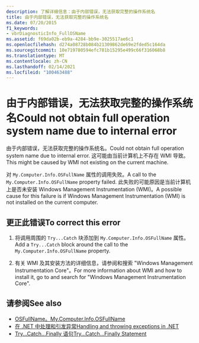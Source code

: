 ```yaml
---
description: 了解详细信息：由于内部错误，无法获取完整的操作系统名
title: 由于内部错误，无法获取完整的操作系统名
ms.date: 07/20/2015
f1_keywords:
- vbrDiagnosticInfo_FullOSName
ms.assetid: f69da02b-eb9a-4284-bb9e-3025517ae6c1
ms.openlocfilehash: d274a08728b084b21309862de69e2fded5c164da
ms.sourcegitcommit: 10e719780594efc781b15295e499c66f316068b8
ms.translationtype: MT
ms.contentlocale: zh-CN
ms.lasthandoff: 02/14/2021
ms.locfileid: "100463488"
---
```

# <a name="could-not-obtain-full-operation-system-name-due-to-internal-error"></a><span data-ttu-id="d71e9-103">由于内部错误，无法获取完整的操作系统名</span><span class="sxs-lookup"><span data-stu-id="d71e9-103">Could not obtain full operation system name due to internal error</span></span>

<span data-ttu-id="d71e9-104">由于内部错误，无法获取完整的操作系统名。</span><span class="sxs-lookup"><span data-stu-id="d71e9-104">Could not obtain full operation system name due to internal error.</span></span> <span data-ttu-id="d71e9-105">这可能由当前计算机上不存在 WMI 导致。</span><span class="sxs-lookup"><span data-stu-id="d71e9-105">This might be caused by WMI not existing on the current machine.</span></span>  
  
 <span data-ttu-id="d71e9-106">对 `My.Computer.Info.OSFullName` 属性的调用失败。</span><span class="sxs-lookup"><span data-stu-id="d71e9-106">A call to the `My.Computer.Info.OSFullName` property failed.</span></span> <span data-ttu-id="d71e9-107">此失败的可能原因是当前计算机上是否未安装 Windows Management Instrumentation (WMI)。</span><span class="sxs-lookup"><span data-stu-id="d71e9-107">A possible cause for this failure is if Windows Management Instrumentation (WMI) is not installed on the current computer.</span></span>  
  
## <a name="to-correct-this-error"></a><span data-ttu-id="d71e9-108">更正此错误</span><span class="sxs-lookup"><span data-stu-id="d71e9-108">To correct this error</span></span>  
  
1. <span data-ttu-id="d71e9-109">将调用周围的 `Try...Catch` 块添加到 `My.Computer.Info.OSFullName` 属性。</span><span class="sxs-lookup"><span data-stu-id="d71e9-109">Add a `Try...Catch` block around the call to the `My.Computer.Info.OSFullName` property.</span></span>  
  
2. <span data-ttu-id="d71e9-110">有关 WMI 及其安装方法的详细信息，请参阅和搜索 "Windows Management Instrumentation Core"。</span><span class="sxs-lookup"><span data-stu-id="d71e9-110">For more information about WMI and how to install it, go to  and search for "Windows Management Instrumentation Core".</span></span>  
  
## <a name="see-also"></a><span data-ttu-id="d71e9-111">请参阅</span><span class="sxs-lookup"><span data-stu-id="d71e9-111">See also</span></span>

- [<span data-ttu-id="d71e9-112">OSFullName。</span><span class="sxs-lookup"><span data-stu-id="d71e9-112">My.Computer.Info.OSFullName</span></span>](xref:Microsoft.VisualBasic.Devices.ComputerInfo.OSFullName)
- [<span data-ttu-id="d71e9-113">在 .NET 中处理和引发异常</span><span class="sxs-lookup"><span data-stu-id="d71e9-113">Handling and throwing exceptions in .NET</span></span>](../../standard/exceptions/index.md)
- [<span data-ttu-id="d71e9-114">Try...Catch...Finally 语句</span><span class="sxs-lookup"><span data-stu-id="d71e9-114">Try...Catch...Finally Statement</span></span>](../language-reference/statements/try-catch-finally-statement.md)
